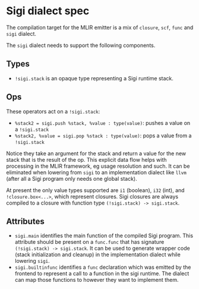 # Sigi dialect spec

The compilation target for the MLIR emitter is a mix of `closure`, `scf`, `func` and `sigi` dialect.

The `sigi` dialect needs to support the following components.

## Types

- `!sigi.stack` is an opaque type representing a Sigi runtime stack.

## Ops

These operators act on a `!sigi.stack`:

- `%stack2 = sigi.push %stack, %value : type(value)`: pushes a value on a `!sigi.stack`
- `%stack2, %value = sigi.pop %stack : type(value)`: pops a value from a `!sigi.stack`

Notice they take an argument for the stack and return a value for the new stack that is the result of the op.
This explicit data flow helps with processing in the MLIR framework, eg usage resolution and such. It can be eliminated when lowering from `sigi` to an implementation dialect like `llvm` (after all a Sigi program only needs one global stack).

At present the only value types supported are `i1` (boolean), `i32` (int), and `!closure.box<...>`, which represent closures. Sigi closures are always compiled to a closure with function type `(!sigi.stack) -> sigi.stack`.

## Attributes

- `sigi.main` identifies the main function of the compiled Sigi program. This attribute should be present on a `func.func` that has signature `(!sigi.stack) -> sigi.stack`. It can be used to generate wrapper code (stack initialization and cleanup) in the implementation dialect while lowering `sigi`.
- `sigi.builtinfunc` identifies a `func` declaration which was emitted by the frontend to represent a call to a function in the sigi runtime. The dialect can map those functions to however they want to implement them.


